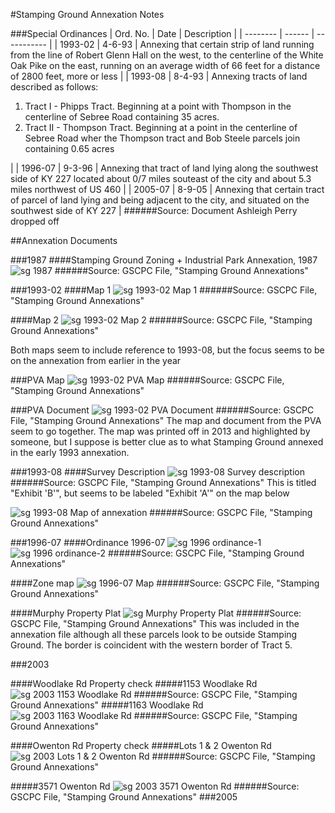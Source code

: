 #Stamping Ground Annexation Notes

###Special Ordinances
| Ord. No. | Date   | Description |
| -------- | ------ | ----------- |
| 1993-02  | 4-6-93 | Annexing that certain strip of land running from the line of Robert Glenn Hall on the west, to the centerline of the White Oak Pike on the east, running on an average width of 66 feet for a distance of 2800 feet, more or less |
| 1993-08  | 8-4-93 | Annexing tracts of land described as follows:  <ol><li>Tract I - Phipps Tract. Beginning at a point with Thompson in the centerline of Sebree Road containing 35 acres.</li><li>Tract II - Thompson Tract. Beginning at a point in the centerline of Sebree Road wher the Thompson tract and Bob Steele parcels join containing 0.65 acres</li></ol> |
| 1996-07 | 9-3-96 | Annexing that tract of land lying along the southwest side of KY 227 located about 0/7 miles souteast of the city and about 5.3 miles northwest of US 460 |
| 2005-07 | 8-9-05 | Annexing that certain tract of parcel of land lying and being adjacent to the city, and situated on the southwest side of KY 227 |
######Source: Document Ashleigh Perry dropped off

##Annexation Documents

###1987
####Stamping Ground Zoning + Industrial Park Annexation, 1987
![sg 1987](https://raw.githubusercontent.com/gscpcgis/gscpcgis/master/SG_annex/img/SG_ZoneMap_1987.jpg "Stamping Ground 1987 Zoning and Annexation")
######Source: GSCPC File, "Stamping Ground Annexations"

###1993-02
####Map 1
![sg 1993-02 Map 1](https://raw.githubusercontent.com/gscpcgis/gscpcgis/master/SG_annex/img/SG_ZoneMap-1_1993.jpg "Stamping Ground 1993-02 Map 1")
######Source: GSCPC File, "Stamping Ground Annexations"

####Map 2
![sg 1993-02 Map 2](https://raw.githubusercontent.com/gscpcgis/gscpcgis/master/SG_annex/img/SG_ZoneMap-2_1993.jpg "Stamping Ground 1993-02 Map 2")
######Source: GSCPC File, "Stamping Ground Annexations"

Both maps seem to include reference to 1993-08, but the focus seems to be on the annexation from earlier in the year

###PVA Map
![sg 1993-02 PVA Map](https://raw.githubusercontent.com/gscpcgis/gscpcgis/master/SG_annex/img/SG_PVA_1993_.jpg "Stamping Ground 1993-02 PVA Map")
######Source: GSCPC File, "Stamping Ground Annexations"

###PVA Document
![sg 1993-02 PVA Document](https://raw.githubusercontent.com/gscpcgis/gscpcgis/master/SG_annex/img/SG_PVA-doc_1993.jpg "Stamping Ground 1993-02 PVA Document")
######Source: GSCPC File, "Stamping Ground Annexations"
The map and document from the PVA seem to go together. The map was printed off in 2013 and highlighted by someone, but I suppose is better clue as to what Stamping Ground annexed in the early 1993 annexation.

###1993-08
####Survey Description
![sg 1993-08 Survey description](https://raw.githubusercontent.com/gscpcgis/gscpcgis/master/SG_annex/img/SG_SurveyDescription_1993.jpg "Stamping Ground 1993-08 Survey Description")
######Source: GSCPC File, "Stamping Ground Annexations"
This is titled "Exhibit 'B'", but seems to be labeled "Exhibit 'A'" on the map below

![sg 1993-08 Map of annexation](https://raw.githubusercontent.com/gscpcgis/gscpcgis/master/SG_annex/img/SG_ExhibitA_1993.jpg "Stamping Ground 1993-08 Annexation map")
######Source: GSCPC File, "Stamping Ground Annexations"

###1996-07
####Ordinance 1996-07
![sg 1996 ordinance-1](https://raw.githubusercontent.com/gscpcgis/gscpcgis/master/SG_annex/img/SG_Ordinance-01_1996.jpg "Stamping Ground Ordinance 1996-07 page 1")
![sg 1996 ordinance-2](https://raw.githubusercontent.com/gscpcgis/gscpcgis/master/SG_annex/img/SG_Ordinance-02_1996.jpg "Stamping Ground Ordinance 1996-07 page 2")
######Source: GSCPC File, "Stamping Ground Annexations"

####Zone map
![sg 1996-07 Map](https://raw.githubusercontent.com/gscpcgis/gscpcgis/master/SG_annex/img/SG_ZoneMap_1996.jpg "Stamping Ground 1996-07 Annexation Map")
######Source: GSCPC File, "Stamping Ground Annexations"

####Murphy Property Plat
![sg Murphy Property Plat](https://raw.githubusercontent.com/gscpcgis/gscpcgis/master/SG_annex/img/SG_MurphyPlat_1996.jpg "Stamping Ground 1996-07 Murphy Property Plat")
######Source: GSCPC File, "Stamping Ground Annexations"
This was included in the annexation file although all these parcels look to be outside Stamping Ground. The border is coincident with the western border of Tract 5.

###2003

####Woodlake Rd Property check
#####1153 Woodlake Rd
![sg 2003 1153 Woodlake Rd](https://raw.githubusercontent.com/gscpcgis/gscpcgis/master/SG_annex/img/SG_PVA-Check4_2003.jpg "Stamping Ground 2003 1153 Woodlake Rd")
######Source: GSCPC File, "Stamping Ground Annexations"
#####1163 Woodlake Rd
![sg 2003 1163 Woodlake Rd](https://raw.githubusercontent.com/gscpcgis/gscpcgis/master/SG_annex/img/SG_PVA-Check1_2003.jpg "Stamping Ground 2003 1163 Woodlake Rd")
######Source: GSCPC File, "Stamping Ground Annexations"

####Owenton Rd Property check
#####Lots 1 & 2 Owenton Rd
![sg 2003 Lots 1 & 2 Owenton Rd](https://raw.githubusercontent.com/gscpcgis/gscpcgis/master/SG_annex/img/SG_PVA-Check3_2003.jpg "Stamping Ground 2003 Lots 1 & 2 Owenton Rd")
######Source: GSCPC File, "Stamping Ground Annexations"

#####3571 Owenton Rd
![sg 2003 3571 Owenton Rd](https://raw.githubusercontent.com/gscpcgis/gscpcgis/master/SG_annex/img/SG_PVA-Check2_2003.jpg "Stamping Ground 2003 3571 Owenton Rd")
######Source: GSCPC File, "Stamping Ground Annexations"
###2005


